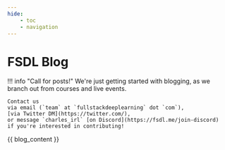 ```yaml
---
hide:
    - toc
    - navigation
---
```


# FSDL Blog

!!! info "Call for posts!"
    We're just getting started with blogging, as we
    branch out from courses and live events.

    Contact us
    via email (`team` at `fullstackdeeplearning` dot `com`),
    [via Twitter DM](https://twitter.com/),
    or message `charles_irl` [on Discord](https://fsdl.me/join-discord)
    if you're interested in contributing!

{{ blog_content }}

